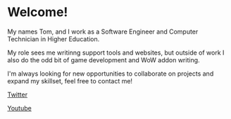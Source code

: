 # Welcome!
My names Tom, and I work as a Software Engineer and Computer Technician in Higher Education.

My role sees me writinng support tools and websites, but outside of work I also do the odd bit of game development and WoW addon writing.

I'm always looking for new opportunities to collaborate on projects and expand my skillset, feel free to contact me!

[Twitter](https://twitter.com/ChildishTombino)

[Youtube](https://www.youtube.com/channel/UC3UGw_INGb293r4t0Z91g-A)

